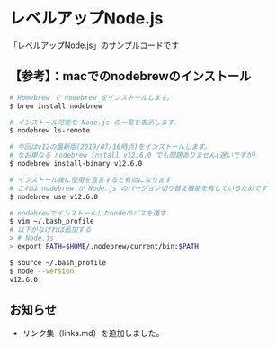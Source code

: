 # レベルアップNode.js

「レベルアップNode.js」のサンプルコードです

## 【参考】：macでのnodebrewのインストール

```sh
# Homebrew で nodebrew をインストールします。
$ brew install nodebrew

# インストール可能な Node.js の一覧を表示します。
$ nodebrew ls-remote

# 今回はv12の最新版(2019/07/16時点)をインストールします。
# なお単なる nodebrew install v12.6.0 でも問題ありません(遅いですが) 
$ nodebrew install-binary v12.6.0

# インストール後に使用を宣言すると有効になります
# これは nodebrew が Node.js のバージョン切り替え機能を有しているためです
$ nodebrew use v12.6.0

# nodebrewでインストールしたnodeのパスを通す
$ vim ~/.bash_profile 
# 以下がなければ追加する
> # Node.js
> export PATH=$HOME/.nodebrew/current/bin:$PATH

$ source ~/.bash_profile
$ node --version
v12.6.0
```

## お知らせ

* リンク集（links.md）を追加しました。
